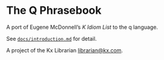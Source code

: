 The Q Phrasebook
================


A port of Eugene McDonnell’s _K Idiom List_ to the q language.

See [`docs/introduction.md`](docs/introduction.md) for detail.

A project of the Kx Librarian librarian@kx.com.




